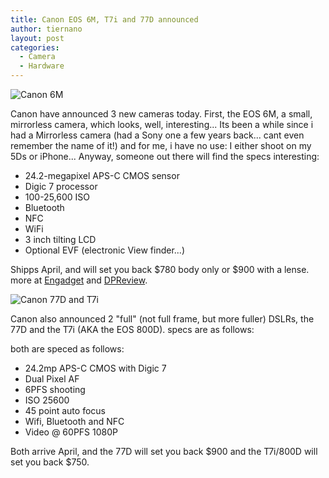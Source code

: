 ```yaml
---
title: Canon EOS 6M, T7i and 77D announced
author: tiernano
layout: post
categories:
  - Camera
  - Hardware
---
```


![Canon 6M](https://images.tiernanotoole.net/Image/?inputImage=geekphotographer/eos-6m.jpg)

Canon have announced 3 new cameras today. First, the EOS 6M, a small, mirrorless camera, which looks, well, interesting... Its been a while since i had a Mirrorless camera (had a Sony one a few years back... cant even remember the name of it!) and for me, i have no use: I either shoot on my 5Ds or iPhone... Anyway, someone out there will find the specs interesting:

* 24.2-megapixel APS-C CMOS sensor
* Digic 7 processor 
* 100-25,600 ISO
* Bluetooth
* NFC
* WiFi 
* 3 inch tilting LCD
* Optional EVF (electronic View finder...)

Shipps April, and will set you back $780 body only or $900 with a lense. more at [Engadget][2] and [DPReview][1].

![Canon 77D and T7i](https://images.tiernanotoole.net/Image/?inputImage=geekphotographer/eos-77d-t7i.jpg)

Canon also announced 2 "full" (not full frame, but more fuller) DSLRs, the 77D and the T7i (AKA the EOS 800D). specs are as follows:

both are speced as follows:

* 24.2mp APS-C CMOS with Digic 7
* Dual Pixel AF
* 6PFS shooting
* ISO 25600
* 45 point auto focus
* Wifi, Bluetooth and NFC
* Video @ 60PFS 1080P

Both arrive April, and the 77D will set you back $900 and the T7i/800D will set you back $750. 

[1]:https://www.dpreview.com/news/2937046154/canon-debuts-eos-m6-mirrorless-with-optional-evf
[2]:https://www.engadget.com/2017/02/14/canon-eos-m6/
